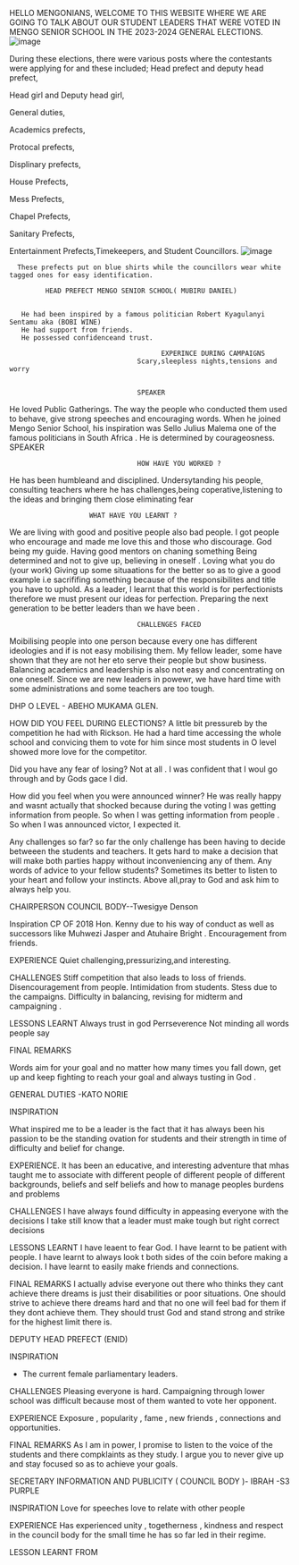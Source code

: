 HELLO MENGONIANS, WELCOME TO THIS WEBSITE WHERE WE ARE GOING TO TALK ABOUT OUR STUDENT LEADERS THAT WERE VOTED IN MENGO SENIOR SCHOOL IN THE 2023-2024 GENERAL ELECTIONS.
![image](https://github.com/k1b0oka/k1b0oka/assets/140007928/8a5a844d-baf9-464b-b2f3-547f62add9ab)


During these elections, there were various posts where the contestants were applying for and these included;
Head  prefect and deputy head prefect,

Head girl and Deputy head girl,

General duties,

Academics prefects,

Protocal prefects,

Displinary prefects,

House Prefects,

Mess Prefects,

Chapel Prefects,

Sanitary Prefects,

Entertainment Prefects,Timekeepers, and
Student Councillors.
![image](https://github.com/k1b0oka/k1b0oka/assets/140007928/a58781f6-883f-4b7c-8f23-19ad5a44b3d7)

      
      These prefects put on blue shirts while the councillors wear white tagged ones for easy identification.
      
             HEAD PREFECT MENGO SENIOR SCHOOL( MUBIRU DANIEL)

                                        
       He had been inspired by a famous politician Robert Kyagulanyi Sentamu aka (BOBI WINE)     
       He had support from friends.
       He possessed confidenceand trust.
       
                                          EXPERINCE DURING CAMPAIGNS
                                    Scary,sleepless nights,tensions and worry

                              
                                    SPEAKER

He loved Public Gatherings. The way the people who conducted them used to behave, give strong speeches and encouraging words.
When he  joined Mengo Senior School, his inspiration was Sello Julius Malema one of the famous politicians in South Africa .
He is determined by courageosness.
    SPEAKER

                  
                                    HOW HAVE YOU WORKED ?
 He has been humbleand and disciplined. 
 Undersytanding his people, consulting teachers where he has challenges,being coperative,listening to the ideas and bringing them close eliminating fear

                               
                        WHAT HAVE YOU LEARNT ?
                                    
We are living with good and positive people also bad people. I got people who encourage and made me love this and those who discourage.
God being my guide. Having good mentors on chaning something 
Being determined and not to give up, believing in oneself .
 Loving what you do (your work)
 Giving up some situaations for the better so as to give a good example i.e sacrififing something because of the responsibilites and title you have to uphold.
 As a leader, I learnt that this world is for perfectionists therefore we must present our ideas for perfection.
Preparing the next generation to be better leaders than we have been .
                                    
                       
                                    CHALLENGES FACED
                              
 Moibilising people into one person because every one has different ideologies and if is not easy mobilising them.
 My fellow leader, some have shown that they are not her eto serve their people but show business.
 Balancing academics and leadership is also not easy and concentrating on one oneself.
 Since we are new leaders in powewr, we have hard time with some administrations and some teachers are too tough.
 
 DHP O LEVEL - ABEHO MUKAMA GLEN.
 

 HOW DID YOU FEEL DURING ELECTIONS?
 A little bit pressureb by the competition he had with Rickson.
 He had a hard time accessing the whole school and convicing them to vote for him since most students in O level showed more love for the competitor.


 Did you have any fear of losing?
 Not at all . I was confident that I woul go through and by Gods gace I did.


 How did you feel when you were announced winner?
 He was really happy and wasnt actually that shocked because during the voting I was getting information from people.
 So when I was getting information from people . So when I was announced victor, I expected it.

 Any challenges so far?
 so far the only challenge has been having to decide betweeen the students and teachers. 
 It gets hard to make a decision that will make both parties happy without inconveniencing any of them.
 Any words of advice to your fellow students?
 Sometimes its better to listen to your heart and follow your instincts. Above all,pray to God and ask him to always help you.


CHAIRPERSON COUNCIL BODY--Twesigye Denson


Inspiration
CP OF 2018 Hon. Kenny due to his way of conduct as well as successors like Muhwezi Jasper and Atuhaire Bright .
Encouragement from friends.


EXPERIENCE
Quiet challenging,pressurizing,and interesting.


CHALLENGES
Stiff competition that also leads to loss of friends.
Disencouragement from people.
Intimidation from students.
Stess due to the campaigns.
Difficulty in balancing, revising for midterm and campaigning .


 LESSONS LEARNT 
 Always trust in god
 Perrseverence
 Not minding all words people say


 FINAL REMARKS

 
 Words aim for your goal and no matter how many times you fall down, get up and keep fighting to reach your goal and always tusting in God .
 
 
 GENERAL DUTIES -KATO NORIE 
 
 INSPIRATION

 
 What inspired me to be a leader is the fact that it has always been his passion
 to be the standing ovation for students and their strength in time of difficulty and belief for change.
 

 
 EXPERIENCE.
 It has been an educative, and interesting adventure that mhas taught me to associate with different people of different people of different backgrounds,
 beliefs and self beliefs and how to manage peoples burdens and problems

 CHALLENGES
 I have always found difficulty in appeasing everyone with the decisions I take still know that a leader must make tough but right correct decisions
 
 LESSONS LEARNT 
 I have leaent to fear God.
 I have learnt to be patient with people.
 I have learnt to always look t both sides of the coin  before making a decision.
 I have learnt to easily make friends and connections.
 
 FINAL REMARKS
 I actually advise everyone out there who thinks they cant achieve there dreams is just their disabilities or poor situations.
 One  should strive to achieve there dreams hard and that no one will feel bad for them if they dont achieve them. 
 They should trust God and stand strong and strike for the highest limit there is.
 
 DEPUTY HEAD PREFECT (ENID)
 
 INSPIRATION 
- The current female parliamentary leaders.

 CHALLENGES 
 Pleasing everyone is hard.
 Campaigning through lower school was difficult because most of them wanted to vote her opponent.

 EXPERIENCE
 Exposure , popularity , fame , new friends , connections and opportunities.

 FINAL REMARKS
 As I am in power, I promise to listen to the voice of the students and there compklaints as they study.
 I argue you to never give up and stay focused so as to achieve your goals.


 SECRETARY INFORMATION AND PUBLICITY ( COUNCIL BODY )- IBRAH -S3 PURPLE


 INSPIRATION
 Love for speeches
 love to relate with other people

 EXPERIENCE
Has experienced unity , togetherness , kindness and respect in the council body for the small time he has so far led in their regime.

LESSON LEARNT FROM 
 
 
 
                                    
                                    
  
      

    
      
